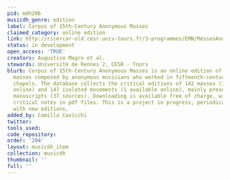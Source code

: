 ```yaml
---
pid: mdh206
musicdh_genre: edition
label: Corpus of 15th-Century Anonymous Masses
claimed_category: online edition
link: http://ricercar-old.cesr.univ-tours.fr/3-programmes/EMN/MessesAnonymes/
status: in development
open_access: 'TRUE'
creators: Augustino Magro et al.
stewards: Université de Rennes 2, CESR - Tours
blurb: Corpus of 15th-Century Anonymous Masses is an online edition of polyphonic
  masses composed by anonymous musicians who worked in fifteenth-century European
  chapels. The database collects the critical editions of 142 masses (30 available
  online) and 147 isolated movements (1 available online), mainly preserved in Italian
  manuscripts (37 sources). Downloading is available free of charge, with scores and
  critical notes in pdf files. This is a project in progress, periodically enriched
  with new editions.
added_by: Camilla Cavicchi
twitter: 
tools_used: 
code_repository: 
order: '204'
layout: musicdh_item
collection: musicdh
thumbnail: ''
full: ''
---
```

